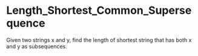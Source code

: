 # Length_Shortest_Common_Supersequence
Given two strings x and y, find the length of shortest string that has both x and y as subsequences.
